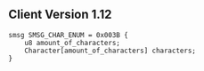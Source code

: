 ## Client Version 1.12

```rust,ignore
smsg SMSG_CHAR_ENUM = 0x003B {
    u8 amount_of_characters;    
    Character[amount_of_characters] characters;    
}

```
